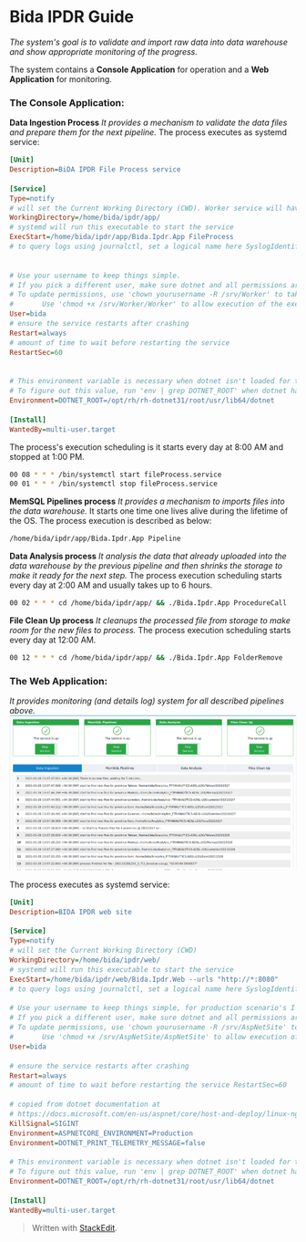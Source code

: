# Bida IPDR Guide 
*The system's goal is to validate and import raw data into data warehouse and show appropriate monitoring of the progress.*  

The system contains a **Console Application** for operation and a **Web Application** for monitoring.  
### The Console Application:
**Data Ingestion Process**
*It provides a mechanism to validate the data files and prepare them for the next pipeline.*
The process executes as systemd service:
```ini
[Unit]  
Description=BiDA IPDR File Process service  
  
[Service]  
Type=notify  
# will set the Current Working Directory (CWD). Worker service will have issues without this setting  
WorkingDirectory=/home/bida/ipdr/app/  
# systemd will run this executable to start the service  
ExecStart=/home/bida/ipdr/app/Bida.Ipdr.App FileProcess  
# to query logs using journalctl, set a logical name here SyslogIdentifier=fileProcess  
  
  
# Use your username to keep things simple.  
# If you pick a different user, make sure dotnet and all permissions are set correctly to run the app  
# To update permissions, use 'chown yourusername -R /srv/Worker' to take ownership of the folder and files,  
#       Use 'chmod +x /srv/Worker/Worker' to allow execution of the executable file  
User=bida   
# ensure the service restarts after crashing  
Restart=always  
# amount of time to wait before restarting the service  
RestartSec=60  
  
  
# This environment variable is necessary when dotnet isn't loaded for the specified user.  
# To figure out this value, run 'env | grep DOTNET_ROOT' when dotnet has been loaded into your shell.  
Environment=DOTNET_ROOT=/opt/rh/rh-dotnet31/root/usr/lib64/dotnet  
  
[Install]  
WantedBy=multi-user.target
```
The process's execution scheduling is it starts every day at 8:00 AM and stopped at 1:00 PM.
```bash
00 08 * * * /bin/systemctl start fileProcess.service
00 01 * * * /bin/systemctl stop fileProcess.service
 ```

**MemSQL Pipelines process**
*It provides a mechanism to imports files into the data warehouse.*
It starts one time one lives alive during the lifetime of the OS.
The process execution is described as below:
```bash
/home/bida/ipdr/app/Bida.Ipdr.App Pipeline
```
**Data Analysis process**
*It analysis the data that already uploaded into the data warehouse by the previous pipeline and then shrinks the storage to make it ready for the next step.*
The process execution scheduling starts every day at 2:00 AM and usually takes up to 6 hours.
```bash
00 02 * * * cd /home/bida/ipdr/app/ && ./Bida.Ipdr.App ProcedureCall
```
**File Clean Up process**
*It cleanups the processed file from storage to make room for the new files to process.*
The process execution scheduling starts every day at 12:00 AM.
```bash
00 12 * * * cd /home/bida/ipdr/app/ && ./Bida.Ipdr.App FolderRemove
```
### The Web Application:
*It provides monitoring (and details log) system for all described pipelines above.*
![IPDR Monitoring](https://github.com/SorenZ/Bida.IPDR/blob/main/Bida-IPDR.png?raw=true)

The process executes as systemd service:
```ini
[Unit]  
Description=BIDA IPDR web site  
  
[Service]  
Type=notify  
# will set the Current Working Directory (CWD)  
WorkingDirectory=/home/bida/ipdr/web/  
# systemd will run this executable to start the service  
ExecStart=/home/bida/ipdr/web/Bida.Ipdr.Web --urls "http://*:8080"  
# to query logs using journalctl, set a logical name here SyslogIdentifier=ipdrSite  
  
# Use your username to keep things simple, for production scenario's I recommend a dedicated user/group.  
# If you pick a different user, make sure dotnet and all permissions are set correctly to run the app.  
# To update permissions, use 'chown yourusername -R /srv/AspNetSite' to take ownership of the folder and files,  
#       Use 'chmod +x /srv/AspNetSite/AspNetSite' to allow execution of the executable file.  
User=bida  
  
# ensure the service restarts after crashing  
Restart=always  
# amount of time to wait before restarting the service RestartSec=60  
  
# copied from dotnet documentation at  
# https://docs.microsoft.com/en-us/aspnet/core/host-and-deploy/linux-nginx?view=aspnetcore-3.1#code-try-7  
KillSignal=SIGINT  
Environment=ASPNETCORE_ENVIRONMENT=Production  
Environment=DOTNET_PRINT_TELEMETRY_MESSAGE=false  
  
# This environment variable is necessary when dotnet isn't loaded for the specified user.  
# To figure out this value, run 'env | grep DOTNET_ROOT' when dotnet has been loaded into your shell.  
Environment=DOTNET_ROOT=/opt/rh/rh-dotnet31/root/usr/lib64/dotnet  
  
[Install]  
WantedBy=multi-user.target
```


> Written with [StackEdit](https://stackedit.io/).
